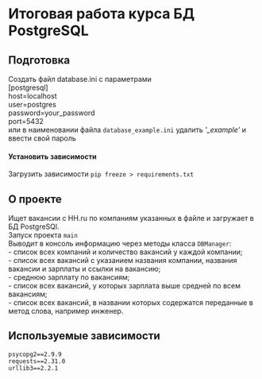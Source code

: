 # Итоговая работа курса БД PostgreSQL

## Подготовка
Создать файл database.ini с параметрами
<br> [postgresql]
<br> host=localhost
<br> user=postgres
<br> password=your_password
<br> port=5432
<br> или в наименовании файла `database_example.ini` удалить *'_example'* и ввести свой пароль

#### Установить зависимости
Загрузить зависимости `pip freeze > requirements.txt`

## О проекте
Ищет вакансии с HH.ru по компаниям указанных в файле и загружает в БД PostgreSQl.
<br> Запуск проекта `main`
<br> Выводит в консоль информацию через методы класса `DBManager`:
<br> - список всех компаний и количество вакансий у каждой компании;
<br> - список всех вакансий с указанием названия компании, названия вакансии и зарплаты и ссылки на вакансию;
<br> - среднюю зарплату по вакансиям;
<br> - список всех вакансий, у которых зарплата выше средней по всем вакансиям;
<br> - список всех вакансий, в названии которых содержатся переданные в метод слова, например инженер.

## Используемые зависимости
```
psycopg2==2.9.9
requests==2.31.0
urllib3==2.2.1
```
